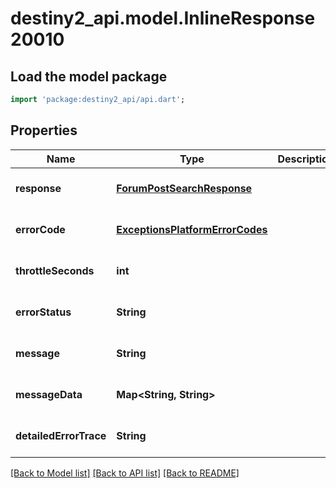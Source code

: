 # destiny2_api.model.InlineResponse20010

## Load the model package
```dart
import 'package:destiny2_api/api.dart';
```

## Properties
Name | Type | Description | Notes
------------ | ------------- | ------------- | -------------
**response** | [**ForumPostSearchResponse**](ForumPostSearchResponse.md) |  | [optional] [default to null]
**errorCode** | [**ExceptionsPlatformErrorCodes**](ExceptionsPlatformErrorCodes.md) |  | [optional] [default to null]
**throttleSeconds** | **int** |  | [optional] [default to null]
**errorStatus** | **String** |  | [optional] [default to null]
**message** | **String** |  | [optional] [default to null]
**messageData** | **Map&lt;String, String&gt;** |  | [optional] [default to {}]
**detailedErrorTrace** | **String** |  | [optional] [default to null]

[[Back to Model list]](../README.md#documentation-for-models) [[Back to API list]](../README.md#documentation-for-api-endpoints) [[Back to README]](../README.md)


